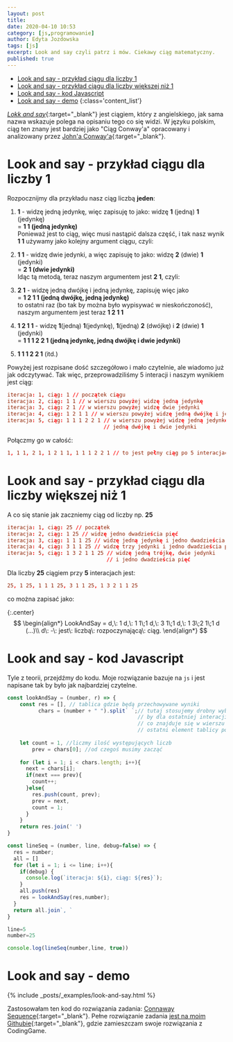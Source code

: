 ```yaml
---
layout: post
title: 
date: 2020-04-10 10:53
category: [js,programowanie]
author: Edyta Jozdowska
tags: [js]
excerpt: Look and say czyli patrz i mów. Ciekawy ciąg matematyczny.
published: true
---
```

- [Look and say - przykład ciągu dla liczby 1](#look-and-say---przyk%c5%82ad-ci%c4%85gu-dla-liczby-1)
- [Look and say - przykład ciągu dla liczby większej niż 1](#look-and-say---przyk%c5%82ad-ci%c4%85gu-dla-liczby-wi%c4%99kszej-ni%c5%bc-1)
- [Look and say - kod Javascript](#look-and-say---kod-javascript)
- [Look and say - demo](#look-and-say---demo)
{:class='content_list'}
<script type="text/javascript" async
  src="https://cdn.mathjax.org/mathjax/latest/MathJax.js?config=TeX-MML-AM_CHTML">
</script>

[*Lokk and say*](https://en.wikipedia.org/wiki/Look-and-say_sequence){:target="_blank"} jest ciągiem, który z angielskiego, jak sama nazwa wskazuje polega na opisaniu tego co się widzi. W języku polskim, ciąg ten znany jest bardziej jako "Ciąg Conway'a" opracowany i analizowany przez [John'a Conway'a](https://pl.wikipedia.org/wiki/John_Horton_Conway){:target="_blank"}.


# Look and say - przykład ciągu dla liczby 1
Rozpocznijmy dla przykładu nasz ciąg liczbą **jeden**:  
1. **1** - widzę jedną jedynkę, więc zapisuję to jako: widzę **1** (jedną) **1** (jedynkę)  
= **1 1 (jedną jedynkę)**  
Ponieważ jest to ciąg, więc musi nastąpić dalsza część, i tak nasz wynik **1 1** używamy jako kolejny argument ciągu, czyli:  
2. **1 1** - widzę dwie jedynki, a więc zapisuję to jako: widzę **2** (dwie) **1** (jedynki)  
= **2 1 (dwie jedynki)**  
Idąc tą metodą, teraz naszym argumentem jest **2 1**, czyli:
3. **2 1** - widzę jedną dwójkę i jedną jedynkę, zapisuję więc jako  
= **1 2    1 1 (jedną dwójkę, jedną jedynkę)**  
to ostatni raz (bo tak by można było wypisywać w nieskończoność), naszym argumentem jest teraz **1 2 1 1**
4. **1 2   1 1** - widzę **1**(jedną) **1**(jedynkę), **1**(jedną) **2** (dwójkę) i **2** (dwie) **1** (jedynki)  
= **1 1    1 2    2 1 (jedną jedynkę, jedną dwójkę i dwie jedynki)**

5. **1 1 1 2 2 1** (itd.)

Powyżej jest rozpisane dość szczegółowo i mało czytelnie, ale wiadomo już jak odczytywać. Tak więc, przeprowadziliśmy 5 interacji i naszym wynikiem jest ciąg:  
```conf
iteracja: 1, ciąg: 1 // początek ciągu
iteracja: 2, ciąg: 1 1 // w wierszu powyżej widzę jedną jedynkę
iteracja: 3, ciąg: 2 1 // w wierszu powyżej widzę dwie jedynki
iteracja: 4, ciąg: 1 2 1 1 // w wierszu powyżej widzę jedną dwójkę i jedną jedynkę
iteracja: 5, ciąg: 1 1 1 2 2 1 // w wierszu powyżej widzę jedną jedynkę, 
                               // jedną dwójkę i dwie jedynki
```
Połączmy go w całość:
```conf
1, 1 1, 2 1, 1 2 1 1, 1 1 1 2 2 1 // to jest pełny ciąg po 5 interacjach
```
# Look and say - przykład ciągu dla liczby większej niż 1
A co się stanie jak zaczniemy ciąg od liczby np. **25**
```conf
iteracja: 1, ciąg: 25 // początek
iteracja: 2, ciąg: 1 25 // widzę jedno dwadzieścia pięć
iteracja: 3, ciąg: 1 1 1 25 // widzę jedną jedynkę i jedno dwadzieścia pięć
iteracja: 4, ciąg: 3 1 1 25 // widzę trzy jedynki i jedno dwadzieścia pięć
iteracja: 5, ciąg: 1 3 2 1 1 25 // widzę jedną trójkę, dwie jedynki
                                // i jedno dwadzieścia pięć
```
Dla liczby **25** ciągiem przy **5** interacjach jest:
```conf
25, 1 25, 1 1 1 25, 3 1 1 25, 1 3 2 1 1 25
```
co można zapisać jako: 

{:.center} 
$$
\begin{align*}
LookAndSay = d,\: 1 d,\: 1 1\;1 d,\: 3 1\;1 d,\: 1 3\;2 1\;1 d (...)\\
 d\: -\: jest\: liczbą\: rozpoczynającą\: ciąg.
\end{align*}
$$

# Look and say - kod Javascript
Tyle z teorii, przejdźmy do kodu. Moje rozwiązanie bazuje na `js` i jest napisane tak by było jak najbardziej czytelne.
```javascript
const lookAndSay = (number, r) => {
    const res = [], // tablica gdzie będą przechowywane wyniki
          chars = (number + " ").split` `;// tutaj stosujemy drobny wybieg  
                                          // by dla ostatniej interacji móc policzyć  
                                          // co znajduje się w wierszu wyżej, 
                                          // ostatni element tablicy potrzebujemy mieć pusty
        
    let count = 1, //liczmy ilość występujących liczb
        prev = chars[0]; //od czegoś musimy zacząć
    
    for (let i = 1; i < chars.length; i++){        
      next = chars[i];      
      if(next === prev){          
        count++;          
      }else{          
        res.push(count, prev);
        prev = next,
        count = 1;
      }
    }
    return res.join(' ')
}

const lineSeq = (number, line, debug=false) => {
  res = number;  
  all = []
  for (let i = 1; i <= line; i++){      
    if(debug) {
      console.log(`iteracja: ${i}, ciąg: ${res}`);     
    }
    all.push(res)  
    res = lookAndSay(res,number);
  }
  return all.join`, `
}

line=5
number=25

console.log(lineSeq(number,line, true))
```
# Look and say - demo
{% include _posts/_examples/look-and-say.html %}

Zastosowałam ten kod do rozwiązania zadania: [Connaway Sequence](https://www.codingame.com/ide/puzzle/conway-sequence){:target="_blank"}. Pełne rozwiązanie zadania [jest na moim Githubie](https://github.com/capo1/codinggames/blob/master/medium/js/medium-conaway-sequence.js){:target="_blank"}, gdzie zamieszczam swoje rozwiązania z CodingGame.

